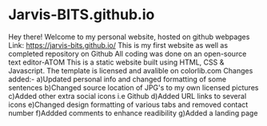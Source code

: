 # Jarvis-BITS.github.io
Hey there! Welcome to my personal website, hosted on github webpages
Link: https://jarvis-bits.github.io/
This is my first website as well as completed repository on Github
All coding was done on an open-source text editor-ATOM
This is a static website built using HTML, CSS & Javascript. 
The template is licensed and avalible on colorlib.com
Changes added:- a)Updated personal info and changed formatting of some sentences
                b)Changed source location of JPG's to my own licensed pictures
                c)Added other extra social icons i.e Github
                d)Added URL links to several icons
                e)Changed design formatting of various tabs and removed contact number
                f)Addded comments to enhance readibility
                g)Added a landing page
                
